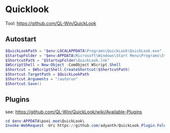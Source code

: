 # Quicklook

Tool: https://github.com/QL-Win/QuickLook

## Autostart

````powershell
$QuickLookPath = "$env:LOCALAPPDATA\Programs\QuickLook\QuickLook.exe"
$StartupFolder = "$env:APPDATA\Microsoft\Windows\Start Menu\Programs\Startup"
$ShortcutPath = "$StartupFolder\QuickLook.lnk"
$WScriptShell = New-Object -ComObject WScript.Shell
$Shortcut = $WScriptShell.CreateShortcut($ShortcutPath)
$Shortcut.TargetPath = $QuickLookPath
$Shortcut.Arguments = "/autorun"
$Shortcut.Save()
````

## Plugins

see: https://github.com/QL-Win/QuickLook/wiki/Available-Plugins

````powershell
cd $env:APPDATA\pooi.moe\QuickLook\
Invoke-WebRequest -Uri https://github.com/adyanth/QuickLook.Plugin.FolderViewer/releases/download/1.3/QuickLook.Plugin.FolderViewer.qlplugin -OutFile QuickLook.Plugin.FolderViewer.qlplugin
````

